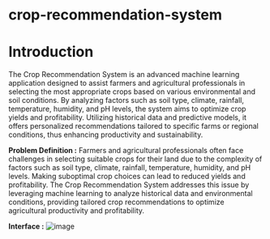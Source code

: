 # crop-recommendation-system
# Introduction
The Crop Recommendation System is an advanced machine learning application designed to assist farmers and agricultural professionals in selecting the most appropriate crops based on various environmental and soil conditions. By analyzing factors such as soil type, climate, rainfall, temperature, humidity, and pH levels, the system aims to optimize crop yields and profitability. Utilizing historical data and predictive models, it offers personalized recommendations tailored to specific farms or regional conditions, thus enhancing productivity and sustainability. 

**Problem Definition :**
Farmers and agricultural professionals often face challenges in selecting suitable crops for their land due to the complexity of factors such as soil type, climate, rainfall, temperature, humidity, and pH levels. Making suboptimal crop choices can lead to reduced yields and profitability. The Crop Recommendation System addresses this issue by leveraging machine learning to analyze historical data and environmental conditions, providing tailored crop recommendations to optimize agricultural productivity and profitability.

**Interface :**
![image](https://github.com/user-attachments/assets/d167bef7-7dab-4424-bc4e-a251bd49d4f5)
